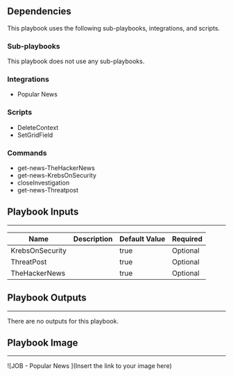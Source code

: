 

## Dependencies
This playbook uses the following sub-playbooks, integrations, and scripts.

### Sub-playbooks
This playbook does not use any sub-playbooks.

### Integrations
* Popular News

### Scripts
* DeleteContext
* SetGridField

### Commands
* get-news-TheHackerNews
* get-news-KrebsOnSecurity
* closeInvestigation
* get-news-Threatpost

## Playbook Inputs
---

| **Name** | **Description** | **Default Value** | **Required** |
| --- | --- | --- | --- |
| KrebsOnSecurity |  | true | Optional |
| ThreatPost |  | true | Optional |
| TheHackerNews |  | true | Optional |

## Playbook Outputs
---
There are no outputs for this playbook.

## Playbook Image
---
![JOB - Popular News ](Insert the link to your image here)